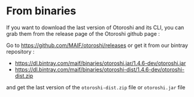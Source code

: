 # From binaries

If you want to download the last version of Otoroshi and its CLI, you can grab them from the release page of the Otoroshi github page :

Go to https://github.com/MAIF/otoroshi/releases or get it from our bintray repository :

* https://dl.bintray.com/maif/binaries/otoroshi.jar/1.4.6-dev/otoroshi.jar
* https://dl.bintray.com/maif/binaries/otoroshi-dist/1.4.6-dev/otoroshi-dist.zip

and get the last version of the `otoroshi-dist.zip` file or `otoroshi.jar` file

